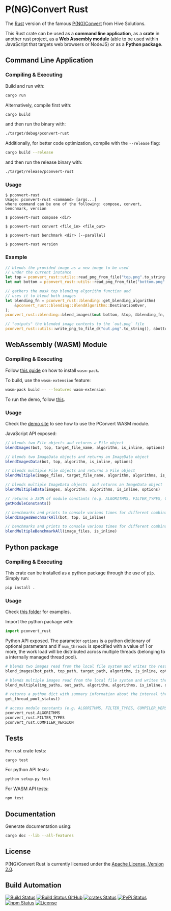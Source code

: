 # P(NG)Convert Rust

The [Rust](https://www.rust-lang.org) version of the famous [P(NG)Convert](https://github.com/hivesolutions/pconvert) from Hive Solutions.

This Rust crate can be used as a **command line application**, as a **crate** in another rust project, as a **Web Assembly module** (able to be used within JavaScript that targets web browsers or NodeJS) or as a **Python package**.

## Command Line Application

### Compiling & Executing

Build and run with:

```bash
cargo run
```

Alternatively, compile first with:

```bash
cargo build
```

and then run the binary with:

```bash
./target/debug/pconvert-rust
```

Additionally, for better code optimization, compile with the `--release` flag:

```bash
cargo build --release
```

and then run the release binary with:

```bash
./target/release/pconvert-rust
```

### Usage

```console
$ pconvert-rust
Usage: pconvert-rust <command> [args...]
where command can be one of the following: compose, convert, benchmark, version
```

```console
$ pconvert-rust compose <dir>
```

```console
$ pconvert-rust convert <file_in> <file_out>
```

```console
$ pconvert-rust benchmark <dir> [--parallel]
```

```console
$ pconvert-rust version
```

### Example

```rust
// blends the provided image as a new image to be used
// under the current instance
let top = pconvert_rust::utils::read_png_from_file("top.png".to_string(), false).unwrap();
let mut bottom = pconvert_rust::utils::read_png_from_file("bottom.png".to_string(), false).unwrap();

// gathers the mask top blending algorithm function and
// uses it to blend both images
let blending_fn = pconvert_rust::blending::get_blending_algorithm(
    &pconvert_rust::blending::BlendAlgorithm::DestinationOver,
);
pconvert_rust::blending::blend_images(&mut bottom, &top, &blending_fn, &None);

// "outputs" the blended image contents to the `out.png` file
pconvert_rust::utils::write_png_to_file_d("out.png".to_string(), &bottom).unwrap();
```

## WebAssembly (WASM) Module

### Compiling & Executing

Follow [this guide](https://developer.mozilla.org/en-US/docs/WebAssembly/Rust_to_wasm) on how to install `wasm-pack`.

To build, use the `wasm-extension` feature:

```bash
wasm-pack build -- --features wasm-extension
```

To run the demo, follow [this](https://developer.mozilla.org/en-US/docs/WebAssembly/Rust_to_wasm#Making_our_package_availabe_to_npm).

### Usage

Check the [demo site](examples/wasm/index.js) to see how to use the PConvert WASM module.

JavaScript API exposed:

```javascript
// blends two File objects and returns a File object
blendImages(bot, top, target_file_name, algorithm, is_inline, options)

// blends two ImageData objects and returns an ImageData object
blendImagesData(bot, top, algorithm, is_inline, options)

// blends multiple File objects and returns a File object
blendMultiple(image_files, target_file_name, algorithm, algorithms, is_inline, options)

// blends multiple ImageData objects  and returns an ImageData object
blendMultipleData(images, algorithm, algorithms, is_inline, options)

// returns a JSON of module constants (e.g. ALGORITHMS, FILTER_TYPES, COMPILER_VERSION, ...)
getModuleConstants()

// benchmarks and prints to console various times for different combinations of blending algorithms, compression algorithms and filters for `blendImages`
blendImagesBenchmarkAll(bot, top, is_inline)

// benchmarks and prints to console various times for different combinations of blending algorithms, compression algorithms and filters for `blendMultiple`
blendMultipleBenchmarkAll(image_files, is_inline)
```

## Python package

### Compiling & Executing

This crate can be installed as a python package through the use of `pip`. Simply run:

```bash
pip install .
```

### Usage

Check [this folder](examples/python/) for examples.

Import the python package with:

```python
import pconvert_rust
```

Python API exposed. The parameter `options` is a python dictionary of optional parameters and if `num_threads` is specified with a value of 1 or more, the work load will be distributed across multiple threads (belonging to a internally managed thread pool).

```python
# blends two images read from the local file system and writes the result to the file system
blend_images(bot_path, top_path, target_path, algorithm, is_inline, options)

# blends multiple images read from the local file system and writes the result to the file system
blend_multiple(img_paths, out_path, algorithm, algorithms, is_inline, options)

# returns a python dict with summary information about the internal thread pool (size, active jobs, queued jobs)
get_thread_pool_status()

# access module constants (e.g. ALGORITHMS, FILTER_TYPES, COMPILER_VERSION, ...)
pconvert_rust.ALGORITHMS
pconvert_rust.FILTER_TYPES
pconvert_rust.COMPILER_VERSION
```

## Tests

For rust crate tests:

```bash
cargo test
```

For python API tests:

```bash
python setup.py test
```

For WASM API tests:

```bash
npm test
```

## Documentation

Generate documentation using:

```bash
cargo doc --lib --all-features
```

## License

P(NG)Convert Rust is currently licensed under the [Apache License, Version 2.0](http://www.apache.org/licenses/).

## Build Automation

[![Build Status](https://travis-ci.com/ripe-tech/pconvert-rust.svg?branch=master)](https://travis-ci.com/ripe-tech/pconvert-rust)
[![Build Status GitHub](https://github.com/ripe-tech/pconvert-rust/workflows/Main%20Workflow/badge.svg)](https://github.com/ripe-tech/pconvert-rust/actions)
[![crates Status](https://img.shields.io/crates/v/pconvert-rust)](https://crates.io/crates/pconvert-rust)
[![PyPi Status](https://img.shields.io/pypi/v/pconvert-rust.svg)](https://pypi.python.org/pypi/pconvert-rust)
[![npm Status](https://img.shields.io/npm/v/pconvert-rust.svg)](https://www.npmjs.com/package/pconvert-rust)
[![License](https://img.shields.io/badge/license-Apache%202.0-blue.svg)](https://www.apache.org/licenses/)

